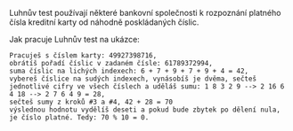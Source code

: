Luhnův test používají některé bankovní společnosti k rozpoznání platného čísla kreditní karty od náhodně poskládaných číslic.

Jak pracuje Luhnův test na ukázce:

    Pracuješ s číslem karty: 49927398716,
    obrátíš pořadí číslic v zadaném čísle: 61789372994,
    suma číslic na lichých indexech: 6 + 7 + 9 + 7 + 9 + 4 = 42,
    vybereš číslice na sudých indexech, vynásobíš je dvěma, sečteš jednotlivé cifry ve všech číslech a uděláš sumu: 1 8 3 2 9 --> 2 16 6 4 18 --> 2 7 6 4 9 = 28,
    sečteš sumy z kroků #3 a #4, 42 + 28 = 70
    výslednou hodnotu vydělíš deseti a pokud bude zbytek po dělení nula, je číslo platné. Tedy: 70 % 10 = 0.


